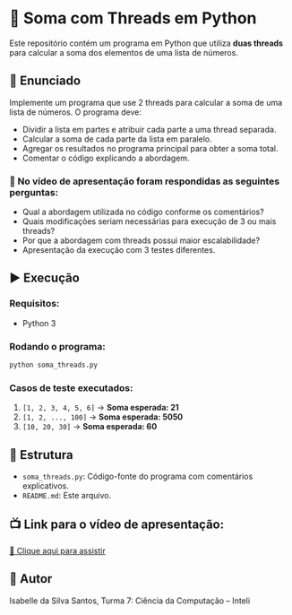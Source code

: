 
# 🧵 Soma com Threads em Python

Este repositório contém um programa em Python que utiliza **duas threads** para calcular a soma dos elementos de uma lista de números.

## 📌 Enunciado

Implemente um programa que use 2 threads para calcular a soma de uma lista de números. O programa deve:
- Dividir a lista em partes e atribuir cada parte a uma thread separada.
- Calcular a soma de cada parte da lista em paralelo.
- Agregar os resultados no programa principal para obter a soma total.
- Comentar o código explicando a abordagem.

### 🎥 No vídeo de apresentação foram respondidas as seguintes perguntas:
- Qual a abordagem utilizada no código conforme os comentários?
- Quais modificações seriam necessárias para execução de 3 ou mais threads?
- Por que a abordagem com threads possui maior escalabilidade?
- Apresentação da execução com 3 testes diferentes.

## ▶️ Execução

### Requisitos:
- Python 3

### Rodando o programa:

```bash
python soma_threads.py
````

### Casos de teste executados:

1. `[1, 2, 3, 4, 5, 6]` → **Soma esperada: 21**
2. `[1, 2, ..., 100]` → **Soma esperada: 5050**
3. `[10, 20, 30]` → **Soma esperada: 60**

## 📂 Estrutura

* `soma_threads.py`: Código-fonte do programa com comentários explicativos.
* `README.md`: Este arquivo.

## 📺 Link para o vídeo de apresentação:

[🔗 Clique aqui para assistir](https://seu-link-do-video)

## 🧠 Autor

Isabelle da Silva Santos, Turma 7: Ciência da Computação – Inteli